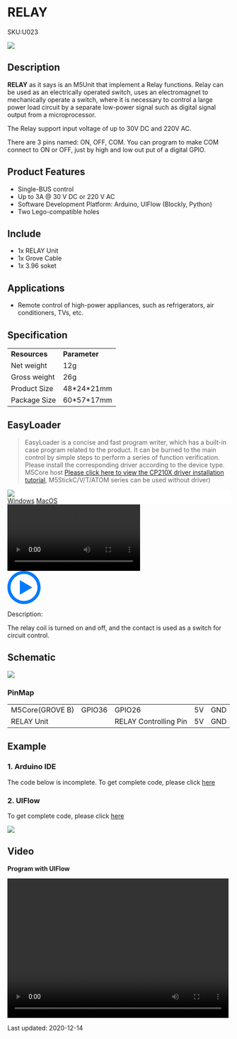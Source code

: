 # RELAY

<el-tag effect="plain">SKU:U023</el-tag>

<div class="product_pic"><img src="assets/img/product_pics/unit/relay/unit_relay_01.webp"></div>

## Description

**RELAY** as it says is an M5Unit that implement a Relay functions. Relay can be used as an electrically operated switch, uses an electromagnet to mechanically operate a switch, where it is necessary to control a large power load circuit by a separate low-power signal such as digital signal output from a microprocessor.

The Relay support input voltage of up to 30V DC and 220V AC.

There are 3 pins named: ON, OFF, COM. You can program to make COM connect to ON or OFF, just by high and low out put of a digital GPIO.

## Product Features

- Single-BUS control
- Up to 3A @ 30 V DC or 220 V AC
- Software Development Platform: Arduino, UIFlow (Blockly, Python)
- Two Lego-compatible holes

## Include

- 1x RELAY Unit
- 1x Grove Cable
- 1x 3.96 soket

## Applications

- Remote control of high-power appliances, such as refrigerators, air conditioners, TVs, etc.

## Specification

<table>
   <tr style="font-weight:bold">
      <td>Resources</td>
      <td>Parameter</td>
   </tr>
   <tr>
      <td>Net weight</td>
      <td>12g</td>
   </tr>
   <tr>
      <td>Gross weight</td>
      <td>26g</td>
   </tr>
   <tr>
      <td>Product Size</td>
      <td>48*24*21mm</td>
   </tr>
   <tr>
      <td>Package Size</td>
      <td>60*57*17mm</td>
   </tr>
 </table>


## EasyLoader

>EasyLoader is a concise and fast program writer, which has a built-in case program related to the product. It can be burned to the main control by simple steps to perform a series of function verification. Please install the corresponding driver according to the device type. M5Core host [Please click here to view the CP210X driver installation tutorial](en/arduino/arduino_development), M5StickC/V/T/ATOM series can be used without driver)

<div class="easyloader-box">
    <div style="background-color:white;">
        <div><img src="https://m5stack.oss-cn-shenzhen.aliyuncs.com/image/easyloader_intro.webp"></div>
        <div class="easyloader-btn">
            <a href="https://m5stack.oss-cn-shenzhen.aliyuncs.com/EasyLoader/Windows/UNIT/For%20M5Core/EasyLoader_Relay_UNIT_With_M5Core.exe">Windows</a>
            <a href="https://m5stack.oss-cn-shenzhen.aliyuncs.com/EasyLoader/MacOS/UNIT/EasyLoader_Relay_UNIT_With_M5Core.dmg">MacOS</a>
            <!-- <a>Linux</a>
            <a>MacOS</a> -->
        </div>
    </div>
    <div>
        <video id="example_video" controls>
            <source src="https://m5stack.oss-cn-shenzhen.aliyuncs.com/video/Product_example_video/Unit/Relay_UNIT.mp4" type="video/mp4">
        </video>
        <div class="easyloader-mask">
        <a>
            <svg id="play-btn" t="1583228776634" class="icon" viewBox="0 0 1024 1024" version="1.1" xmlns="http://www.w3.org/2000/svg" p-id="4152" width="75" height="75"><path d="M512 0C229.216 0 0 229.216 0 512s229.216 512 512 512 512-229.216 512-512S794.784 0 512 0z m0 928C282.24 928 96 741.76 96 512S282.24 96 512 96s416 186.24 416 416-186.24 416-416 416zM384 288l384 224-384 224z" p-id="4153" fill="#007aff"></path></svg></a>
            <p>Description:</p>
            <p>The relay coil is turned on and off, and the contact is used as a switch for circuit control.</p>
        </div>
    </div>
</div>

## Schematic

<img src="assets/img/product_pics/unit/relay_sch.JPG">

### PinMap

<table>
 <tr><td>M5Core(GROVE B)</td><td>GPIO36</td><td>GPIO26</td><td>5V</td><td>GND</td></tr>
 <tr><td>RELAY Unit</td><td> </td><td>RELAY Controlling Pin</td><td>5V</td><td>GND</td></tr>
</table>

## Example

### 1. Arduino IDE

The code below is incomplete. To get complete code, please click [here](https://github.com/m5stack/M5Stack/tree/master/examples/Unit/RELAY)

### 2. UIFlow

To get complete code, please click [here](https://github.com/m5stack/M5-ProductExampleCodes/tree/master/Unit/RELAY/UIFlow)

<img src="assets/img/product_pics/unit/unit_example/RELAY/example_unit_relay_01.webp">

## Video

**Program with UIFlow**

<video width="500" height="315" controls>
    <source src="https://m5stack.oss-cn-shenzhen.aliyuncs.com/video/LukeVideo/Blinking%20a%20bulb%20with%20the%20M5%20Relay%20unit..mp4" type="video/mp4">
</video>

<el-divider content-position="right">Last updated: 2020-12-14</el-divider>

<script>

   var purchase_link = 'https://m5stack.com/collections/m5-unit/products/mini-3a-relay-unit';


   anchor_search(purchase_link);
   scrollFunc();

</script>
